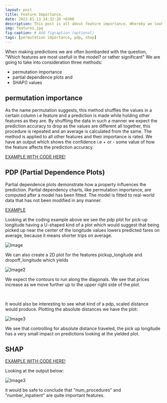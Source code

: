 ```yaml
---
layout: post
title: Feature Importance.
date: 2022-01-13 14:32:20 +0300
description: This post is all about feature importance. Whereby we look at the ways one can identify if a feature is worth having in the model or rather if it has a significant influence in the prediction. The methods are model-agnostic
img: features.jpg 
fig-caption: # Add figcaption (optional)
tags: [permutation importance, pdp, shap]
---
```


When making predictions we are often bombarded with the question, "Which features are most usefull in the model? or rather significant"
We are going to take into consideration three methods:

- permutation importance
- partial dependence plots
and
- SHAP() values

## permutation importance

As the name permutation suggests, this method shuffles the values in a certain column i.e feature
and a prediction is made while holding other features as they are. By shuffling the data in such a manner
we expect the prediction accuracy to drop as the values are different all together, this procedure is
repeated and an average is calculated from the same. The method is applied to all other features and 
their importance is rated. We have an output which shows the confidence i.e + or - some value of how the feature 
affects the prediction accuracy.

[EXAMPLE WITH CODE HERE!](https://sirwilliam254.github.io/Feature-Importance/feat.html)

## PDP (Partial Dependence Plots)

Partial dependence plots demonstrate how a property influences the prediction. Partial dependency charts, 
like permutation importance, are computed after a model has been fitted. The model is fitted to real-world 
data that has not been modified in any manner.

[EXAMPLE](https://sirwilliam254.github.io/Feature-Importance/pdp.html)

Looking at the coding example above we see the pdp plot for pick-up longitude having a U-shaped kind of
a plot which would suggest that being picked up near the center of the longitude values lowers predicted 
fares on average, because it means shorter trips on average.

![Image]({{site.baseurl}}/assets/img/pdp1.PNG)

We can also create a 2D plot for the features pickup_longitude and dropoff_longitude which yields

![Image2]({{site.baseurl}}/assets/img/pdp2.PNG)

We expect the contours to run along the diagonals. We see that prices increase 
as we move further up to the upper right side of the plot.

<br/>

It would also be interesting to see what kind of a pdp, scaled distance would produce.
Plotting the absolute distances we have the plot:

![Image3]({{site.baseurl}}/assets/img/pdp3.PNG)

We see that controlling for absolute distance traveled, the pick up longitude
has a very small impact on predictions looking at the yielded plot.

## SHAP

[EXAMPLE WITH CODE HERE!](https://sirwilliam254.github.io/Feature-Importance/shap.html)

Looking at the output below:

![Image3]({{site.baseurl}}/assets/img/one.PNG)

it would be safe to conclude that "num_procedures" and "number_inpatient" are quite important features.
